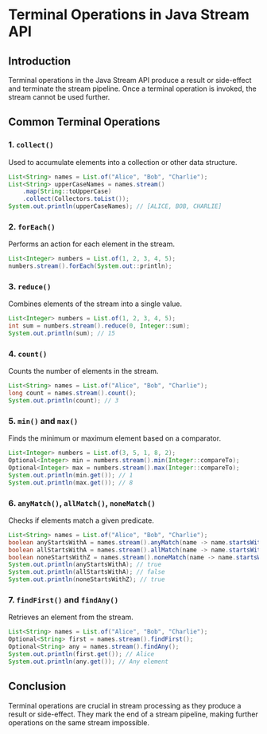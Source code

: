 # Terminal Operations in Java Stream API

## Introduction
Terminal operations in the Java Stream API produce a result or side-effect and terminate the stream pipeline. Once a terminal operation is invoked, the stream cannot be used further.

## Common Terminal Operations

### 1. `collect()`
Used to accumulate elements into a collection or other data structure.
```java
List<String> names = List.of("Alice", "Bob", "Charlie");
List<String> upperCaseNames = names.stream()
    .map(String::toUpperCase)
    .collect(Collectors.toList());
System.out.println(upperCaseNames); // [ALICE, BOB, CHARLIE]
```

### 2. `forEach()`
Performs an action for each element in the stream.
```java
List<Integer> numbers = List.of(1, 2, 3, 4, 5);
numbers.stream().forEach(System.out::println);
```

### 3. `reduce()`
Combines elements of the stream into a single value.
```java
List<Integer> numbers = List.of(1, 2, 3, 4, 5);
int sum = numbers.stream().reduce(0, Integer::sum);
System.out.println(sum); // 15
```

### 4. `count()`
Counts the number of elements in the stream.
```java
List<String> names = List.of("Alice", "Bob", "Charlie");
long count = names.stream().count();
System.out.println(count); // 3
```

### 5. `min()` and `max()`
Finds the minimum or maximum element based on a comparator.
```java
List<Integer> numbers = List.of(3, 5, 1, 8, 2);
Optional<Integer> min = numbers.stream().min(Integer::compareTo);
Optional<Integer> max = numbers.stream().max(Integer::compareTo);
System.out.println(min.get()); // 1
System.out.println(max.get()); // 8
```

### 6. `anyMatch()`, `allMatch()`, `noneMatch()`
Checks if elements match a given predicate.
```java
List<String> names = List.of("Alice", "Bob", "Charlie");
boolean anyStartsWithA = names.stream().anyMatch(name -> name.startsWith("A"));
boolean allStartsWithA = names.stream().allMatch(name -> name.startsWith("A"));
boolean noneStartsWithZ = names.stream().noneMatch(name -> name.startsWith("Z"));
System.out.println(anyStartsWithA); // true
System.out.println(allStartsWithA); // false
System.out.println(noneStartsWithZ); // true
```

### 7. `findFirst()` and `findAny()`
Retrieves an element from the stream.
```java
List<String> names = List.of("Alice", "Bob", "Charlie");
Optional<String> first = names.stream().findFirst();
Optional<String> any = names.stream().findAny();
System.out.println(first.get()); // Alice
System.out.println(any.get()); // Any element
```

## Conclusion
Terminal operations are crucial in stream processing as they produce a result or side-effect. They mark the end of a stream pipeline, making further operations on the same stream impossible.
